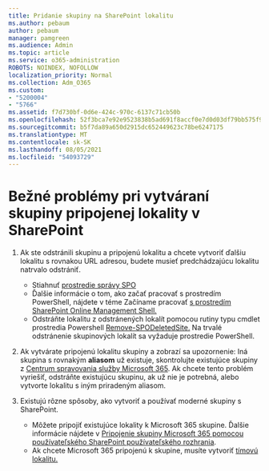 ```yaml
---
title: Pridanie skupiny na SharePoint lokalitu
ms.author: pebaum
author: pebaum
manager: pamgreen
ms.audience: Admin
ms.topic: article
ms.service: o365-administration
ROBOTS: NOINDEX, NOFOLLOW
localization_priority: Normal
ms.collection: Adm_O365
ms.custom:
- "5200004"
- "5766"
ms.assetid: f7d730bf-0d6e-424c-970c-6137c71cb50b
ms.openlocfilehash: 52f3bca7e92e9523838b5ad691f8accf0e7d0d03df79bb575f93b024e32cf3c4
ms.sourcegitcommit: b5f7da89a650d2915dc652449623c78be6247175
ms.translationtype: MT
ms.contentlocale: sk-SK
ms.lasthandoff: 08/05/2021
ms.locfileid: "54093729"
---
```

# <a name="common-issues-when-creating-a-group-connected-site-in-sharepoint"></a>Bežné problémy pri vytváraní skupiny pripojenej lokality v SharePoint

1. Ak ste odstránili skupinu a pripojenú lokalitu a chcete vytvoriť ďalšiu lokalitu s rovnakou URL adresou, budete musieť predchádzajúcu lokalitu natrvalo odstrániť.

   - Stiahnuť [prostredie správy SPO](https://support.office.com/article/introduction-to-the-sharepoint-online-management-shell-c16941c3-19b4-4710-8056-34c034493429)
   - Ďalšie informácie o tom, ako začať pracovať s prostredím PowerShell, nájdete v téme Začíname pracovať [s prostredím SharePoint Online Management Shell.](/powershell/module/sharepoint-online/remove-sposite)
   - Odstráňte lokalitu z odstránených lokalít pomocou rutiny typu cmdlet prostredia Powershell [Remove-SPODeletedSite.](/powershell/module/sharepoint-online/remove-sposite?view=sharepoint-ps) Na trvalé odstránenie skupinových lokalít sa vyžaduje prostredie PowerShell.

1. Ak vytvárate pripojenú lokalitu skupiny a zobrazí sa upozornenie: Iná skupina s rovnakým **aliasom** už existuje, skontrolujte existujúce skupiny z [Centrum spravovania služby Microsoft 365](https://admin.microsoft.com/AdminPortal/Home#/groups). Ak chcete tento problém vyriešiť, odstráňte existujúcu skupinu, ak už nie je potrebná, alebo vytvorte lokalitu s iným priradeným aliasom.

1. Existujú rôzne spôsoby, ako vytvoriť a používať moderné skupiny s SharePoint.

   - Môžete pripojiť existujúce lokality k Microsoft 365 skupine. Ďalšie informácie nájdete v [Pripojenie skupiny Microsoft 365 pomocou používateľského SharePoint používateľského rozhrania](/sharepoint/dev/transform/modernize-connect-to-office365-group#connect-an-office-365-group-using-the-sharepoint-user-interface).
   - Ak chcete Microsoft 365 pripojenú k skupine, musíte vytvoriť [tímovú lokalitu.](https://admin.microsoft.com/sharepoint)
